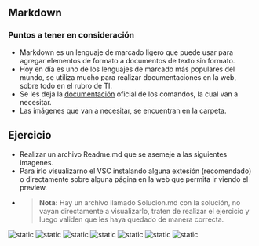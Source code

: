 
## Markdown

### Puntos a tener en consideración
- Markdown es un lenguaje de marcado ligero que puede usar para agregar elementos de formato a documentos de texto sin formato.
- Hoy en día es uno de los lenguajes de marcado más populares del mundo, se utiliza mucho para realizar documentaciones en la web, sobre todo en el rubro de TI.
- Se les deja la [documentación](https://www.markdownguide.org/cheat-sheet/) oficial de los comandos, la cual van a necesitar.
- Las imágenes que van a necesitar, se encuentran en la carpeta.

## Ejercicio
- Realizar un archivo Readme.md que se asemeje a las siguientes imagenes.
- Para irlo visualizarno el VSC instalando alguna extesión (recomendado) o directamente sobre alguna página en la web que permita ir viendo el preview.
- >**Nota:** Hay un archivo llamado Solucion.md con la solución, no vayan directamente a visualizarlo, traten de realizar el ejercicio y luego validen que les haya quedado de manera correcta.
<img src="./Extras/Imagenes/laboratorioNivelacion/Markdown/1.png" title="static">
<img src="./Extras/Imagenes/laboratorioNivelacion/Markdown/2.png" title="static">
<img src="./Extras/Imagenes/laboratorioNivelacion/Markdown/3.png" title="static">
<img src="./Extras/Imagenes/laboratorioNivelacion/Markdown/4.png" title="static">
<img src="./Extras/Imagenes/laboratorioNivelacion/Markdown/5.png" title="static">
<img src="./Extras/Imagenes/laboratorioNivelacion/Markdown/6.png" title="static">
<img src="./Extras/Imagenes/laboratorioNivelacion/Markdown/7.png" title="static">